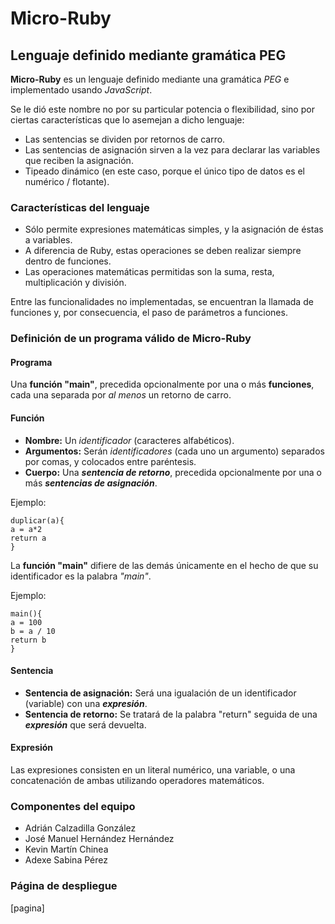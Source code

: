 # Micro-Ruby
## Lenguaje definido mediante gramática PEG
**Micro-Ruby** es un lenguaje definido mediante una gramática *PEG* e implementado usando *JavaScript*.

Se le dió este nombre no por su particular potencia o flexibilidad, sino por ciertas características que lo asemejan a dicho lenguaje:
* Las sentencias se dividen por retornos de carro.
* Las sentencias de asignación sirven a la vez para declarar las variables que reciben la asignación.
* Tipeado dinámico (en este caso, porque el único tipo de datos es el numérico / flotante).

### Características del lenguaje

* Sólo permite expresiones matemáticas simples, y la asignación de éstas a variables.
* A diferencia de Ruby, estas operaciones se deben realizar siempre dentro de funciones.
* Las operaciones matemáticas permitidas son la suma, resta, multiplicación y división.


Entre las funcionalidades no implementadas, se encuentran la llamada de funciones y, por consecuencia, el paso de parámetros a funciones.

### Definición de un programa válido de Micro-Ruby

#### Programa
Una **función "main"**, precedida opcionalmente por una o más **funciones**, cada una separada por *al menos* un retorno de carro.

#### Función
* **Nombre:** Un *identificador* (caracteres alfabéticos).
* **Argumentos:** Serán *identificadores* (cada uno un argumento) separados por comas, y colocados entre paréntesis.
* **Cuerpo:** Una ***sentencia de retorno***, precedida opcionalmente por una o más ***sentencias de asignación***.

Ejemplo:
```
duplicar(a){
a = a*2
return a
}
```

La **función "main"** difiere de las demás únicamente en el hecho de que su identificador es la palabra *"main"*.

Ejemplo:
```
main(){
a = 100
b = a / 10
return b
}
```

#### Sentencia

* **Sentencia de asignación:** Será una igualación de un identificador (variable) con una ***expresión***.
* **Sentencia de retorno:** Se tratará de la palabra "return" seguida de una ***expresión*** que será devuelta.


#### Expresión
Las expresiones consisten en un literal numérico, una variable, o una concatenación de ambas utilizando operadores matemáticos.

### Componentes del equipo

* Adrián Calzadilla González
* José Manuel Hernández Hernández
* Kevin Martín Chinea
* Adexe Sabina Pérez

### Página de despliegue

[pagina]
